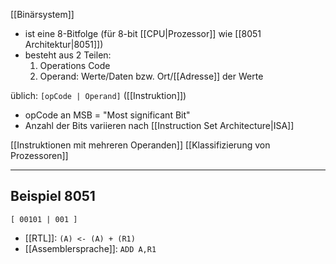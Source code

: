 [[Binärsystem]]
- ist eine 8-Bitfolge (für 8-bit [[CPU|Prozessor]] wie [[8051 Architektur|8051]])
- besteht aus 2 Teilen:
	1. Operations Code
	2. Operand: Werte/Daten bzw. Ort/[[Adresse]] der Werte

üblich: `[opCode | Operand]` ([[Instruktion]])
- opCode an MSB = "Most significant Bit"
- Anzahl der Bits variieren nach [[Instruction Set Architecture|ISA]] 

[[Instruktionen mit mehreren Operanden]]
[[Klassifizierung von Prozessoren]]

---
## Beispiel 8051
`[ 00101 | 001 ]`
- [[RTL]]: `(A) <- (A) + (R1)`
- [[Assemblersprache]]: `ADD A,R1`